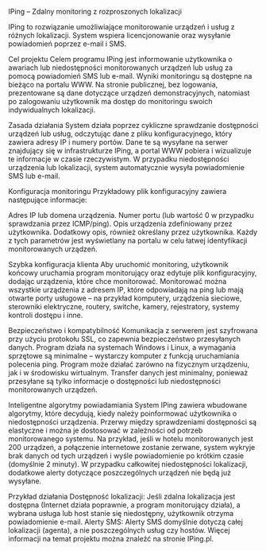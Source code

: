 IPing – Zdalny monitoring z rozproszonych lokalizacji

IPing to rozwiązanie umożliwiające monitorowanie urządzeń i usług z różnych lokalizacji. System wspiera licencjonowanie oraz wysyłanie powiadomień poprzez e-mail i SMS.

Cel projektu
Celem programu IPing jest informowanie użytkownika o awariach lub niedostępności monitorowanych urządzeń lub usług za pomocą powiadomień SMS lub e-mail. Wyniki monitoringu są dostępne na bieżąco na portalu WWW. Na stronie publicznej, bez logowania, prezentowane są dane dotyczące urządzeń demonstracyjnych, natomiast po zalogowaniu użytkownik ma dostęp do monitoringu swoich indywidualnych lokalizacji.

Zasada działania
System działa poprzez cykliczne sprawdzanie dostępności urządzeń lub usług, odczytując dane z pliku konfiguracyjnego, który zawiera adresy IP i numery portów. Dane te są wysyłane na serwer znajdujący się w infrastrukturze IPing, a portal WWW pobiera i wizualizuje te informacje w czasie rzeczywistym. W przypadku niedostępności urządzenia lub lokalizacji, system automatycznie wysyła powiadomienie SMS lub e-mail.

Konfiguracja monitoringu
Przykładowy plik konfiguracyjny zawiera następujące informacje:

Adres IP lub domena urządzenia.
Numer portu (lub wartość 0 w przypadku sprawdzania przez ICMP/ping).
Opis urządzenia zdefiniowany przez użytkownika.
Dodatkowy opis, również określany przez użytkownika.
Każdy z tych parametrów jest wyświetlany na portalu w celu łatwej identyfikacji monitorowanych urządzeń.

Szybka konfiguracja klienta
Aby uruchomić monitoring, użytkownik końcowy uruchamia program monitorujący oraz edytuje plik konfiguracyjny, dodając urządzenia, które chce monitorować. Monitorować można wszystkie urządzenia z adresem IP, które odpowiadają na ping lub mają otwarte porty usługowe – na przykład komputery, urządzenia sieciowe, sterowniki elektryczne, routery, switche, kamery, rejestratory, systemy kontroli dostępu i inne.

Bezpieczeństwo i kompatybilność
Komunikacja z serwerem jest szyfrowana przy użyciu protokołu SSL, co zapewnia bezpieczeństwo przesyłanych danych. Program działa na systemach Windows i Linux, a wymagania sprzętowe są minimalne – wystarczy komputer z funkcją uruchamiania polecenia ping. Program może działać zarówno na fizycznym urządzeniu, jak i w środowisku wirtualnym. Transfer danych jest minimalny, ponieważ przesyłane są tylko informacje o dostępności lub niedostępności monitorowanych urządzeń.

Inteligentne algorytmy powiadamiania
System IPing zawiera wbudowane algorytmy, które decydują, kiedy należy poinformować użytkownika o niedostępności urządzenia. Przerwy między sprawdzeniami dostępności są elastyczne i można je dostosować w zależności od potrzeb monitorowanego systemu. Na przykład, jeśli w hotelu monitorowanych jest 200 urządzeń, a połączenie internetowe zostanie zerwane, system wykryje brak danych od tych urządzeń i wyśle powiadomienie po krótkim czasie (domyślnie 2 minuty). W przypadku całkowitej niedostępności lokalizacji, dodatkowe alerty dotyczące poszczególnych urządzeń nie będą już wysyłane.

Przykład działania
Dostępność lokalizacji: Jeśli zdalna lokalizacja jest dostępna (Internet działa poprawnie, a program monitorujący działa), a wybrana usługa lub host stanie się niedostępny, użytkownik otrzyma powiadomienie e-mail.
Alerty SMS: Alerty SMS domyślnie dotyczą całej lokalizacji (agenta), a nie poszczególnych usług czy hostów.
Więcej informacji na temat projektu można znaleźć na stronie IPing.pl.